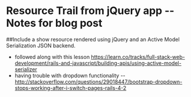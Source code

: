 # Resource Trail from jQuery app -- Notes for blog post
##Include a show resource rendered using jQuery and an Active Model Serialization JSON backend.
+ followed along with this lesson https://learn.co/tracks/full-stack-web-development/rails-and-javascript/building-apis/using-active-model-serializer
+ having trouble with dropdown functionality -- http://stackoverflow.com/questions/29018447/bootstrap-dropdown-stops-working-after-i-switch-pages-rails-4-2
